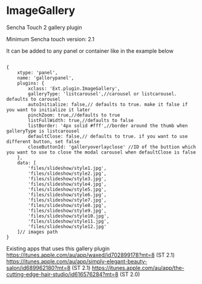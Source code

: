 ImageGallery
============

Sencha Touch 2 gallery plugin

Minimum Sencha touch version: 2.1

It can be added to any panel or container like in the example below

<code>
{
    xtype: 'panel',
    name: 'gallerypanel',
    plugins: {
        xclass: 'Ext.plugin.ImageGallery',
        galleryType: 'listcarousel',//carousel or listcarousel. defaults to carousel
        autoInitialize: false,// defaults to true. make it false if you want to initialize it later
        pinchZoom: true,//defaults to true
        listFullWidth: true,//defaults to false
        listBorder: '4px solid #fff',//border around the thumb when galleryType is listcarousel
        defaultClose: false,// defaults to true. if you want to use different button, set false
        closeButtonId: 'galleryoverlayclose' //ID of the buttion which you want to use to close the modal carousel when defaultClose is false
    },
    data: [
        'files/slideshow/style1.jpg',
        'files/slideshow/style2.jpg',
        'files/slideshow/style3.jpg',
        'files/slideshow/style4.jpg',
        'files/slideshow/style5.jpg',
        'files/slideshow/style6.jpg',
        'files/slideshow/style7.jpg',
        'files/slideshow/style8.jpg',
        'files/slideshow/style9.jpg',
        'files/slideshow/style10.jpg',
        'files/slideshow/style11.jpg',
        'files/slideshow/style12.jpg'
    ]// images path
}
</code>

Existing apps that uses this gallery plugin
https://itunes.apple.com/au/app/waxed/id702899178?mt=8 (ST 2.1)
https://itunes.apple.com/au/app/simply-elegant-beauty-salon/id689962180?mt=8 (ST 2.1)
https://itunes.apple.com/au/app/the-cutting-edge-hair-studio/id616576284?mt=8 (ST 2.0)
